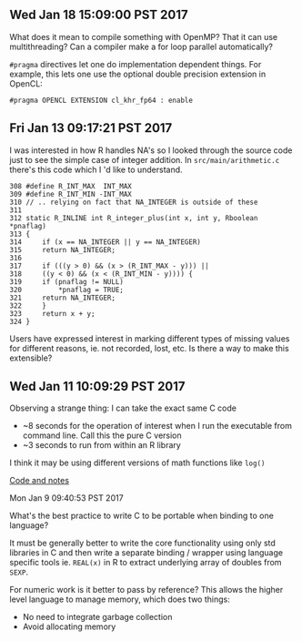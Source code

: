 ## Wed Jan 18 15:09:00 PST 2017

What does it mean to compile something with OpenMP? That it can use
multithreading? Can a compiler make a for loop parallel automatically?

`#pragma` directives let one do implementation dependent things. For
example, this lets one use the optional double precision extension in
OpenCL:

```
#pragma OPENCL EXTENSION cl_khr_fp64 : enable
```

## Fri Jan 13 09:17:21 PST 2017

I was interested in how R handles NA's so I looked through the source code
just to see the simple case of integer addition. In `src/main/arithmetic.c`
there's this code which I 'd like to understand.

```
308 #define R_INT_MAX  INT_MAX
309 #define R_INT_MIN -INT_MAX
310 // .. relying on fact that NA_INTEGER is outside of these
311
312 static R_INLINE int R_integer_plus(int x, int y, Rboolean *pnaflag)
313 {
314     if (x == NA_INTEGER || y == NA_INTEGER)
315     return NA_INTEGER;
316
317     if (((y > 0) && (x > (R_INT_MAX - y))) ||
318     ((y < 0) && (x < (R_INT_MIN - y)))) {
319     if (pnaflag != NULL)
320         *pnaflag = TRUE;
321     return NA_INTEGER;
322     }
323     return x + y;
324 }
```

Users have expressed interest in marking different types of missing values
for different reasons, ie. not recorded, lost, etc. Is there a way to make
this extensible?

## Wed Jan 11 10:09:29 PST 2017

Observing a strange thing: I can take the exact same C code
- ~8 seconds for the operation of interest when I run the executable from command line. Call this the pure C version
- ~3 seconds to run from within an R library

I think it may be using different versions of math functions like `log()`

[Code and
notes](https://github.com/clarkfitzg/fastgauss/blob/master/tps/Ctps/Makefile)

Mon Jan  9 09:40:53 PST 2017

What's the best practice to write C to be portable when binding to one
language?

It must be generally better to write the core functionality using
only std libraries in C and then write a separate binding / wrapper using
language specific tools ie. `REAL(x)` in R to extract underlying array of
doubles from `SEXP`.

For numeric work is it better to pass by reference? This allows the higher
level language to manage memory, which does two things:
- No need to integrate garbage collection
- Avoid allocating memory
